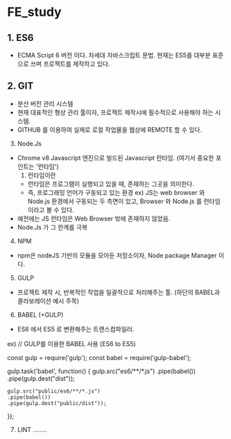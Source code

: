# FE_study


## 1. ES6
- ECMA Script 6 버전 이다. 차세대 자바스크립트 문법. 현재는 ES5를 대부분 표준으로 쓰며 프로젝트를 제작하고 있다. 


## 2. GIT
- 분산 버전 관리 시스템
- 현재 대표적인 형상 관리 툴이자, 프로젝트 제작시에 필수적으로 사용해야 하는 시스템.
- GITHUB 를 이용하여 실제로 로컬 작업물을 웹상에 REMOTE 할 수 있다.


3. Node.Js
- Chrome v8 Javascript 엔진으로 빌드된 Javascript 런타임. (여기서 중요한 포인트는 '런타임')
    1) 런타임이란
    - 런타임은 프로그램이 실행되고 있을 때, 존재하는 그곳을 의미한다.
    - 즉, 프로그래밍 언어가 구동되고 있는 환경
        ex) JS는 web browser 와 Node.js 환경에서 구동되는 두 측면이 있고, Browser 와 Node.js 를 런타임이라고 볼 수 있다.
- 예전에는 JS 런타임은 Web Browser 밖에 존재하지 않았음.
- Node.Js 가 그 한계를 극복


4. NPM
- npm은 nodeJS 기반의 모듈을 모아둔 저장소이자, Node package Manager 이다.


5. GULP 
- 프로젝트 제작 시, 반복적인 작업을 일괄적으로 처리해주는 툴. (하단의 BABEL과 콜라보레이션 예시 주목)


6. BABEL (+GULP)
- ES6 에서 ES5 로 변환해주는 트랜스컴파일러.

ex)
// GULP를 이용한 BABEL 사용  (ES6 to ES5)

const gulp = require('gulp');
const babel = require('gulp-babel');

gulp.task('babel', function() {
    gulp.src("es6/**/*.js")
    .pipe(babel())
    .pipe(gulp.dest("dist"));

    gulp.src("public/es6/**/*.js")
    .pipe(babel())
    .pipe(gulp.dest("public/dist"));
});

7. LINT
........
